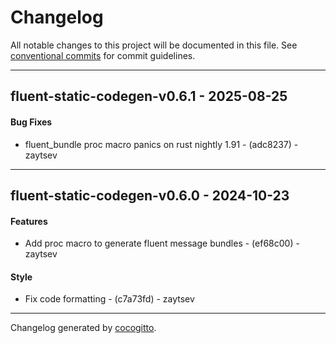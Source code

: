 # Changelog
All notable changes to this project will be documented in this file. See [conventional commits](https://www.conventionalcommits.org/) for commit guidelines.

- - -
## fluent-static-codegen-v0.6.1 - 2025-08-25
#### Bug Fixes
- fluent_bundle proc macro panics on rust nightly 1.91 - (adc8237) - zaytsev

- - -

## fluent-static-codegen-v0.6.0 - 2024-10-23
#### Features
- Add proc macro to generate fluent message bundles - (ef68c00) - zaytsev
#### Style
- Fix code formatting - (c7a73fd) - zaytsev

- - -

Changelog generated by [cocogitto](https://github.com/cocogitto/cocogitto).